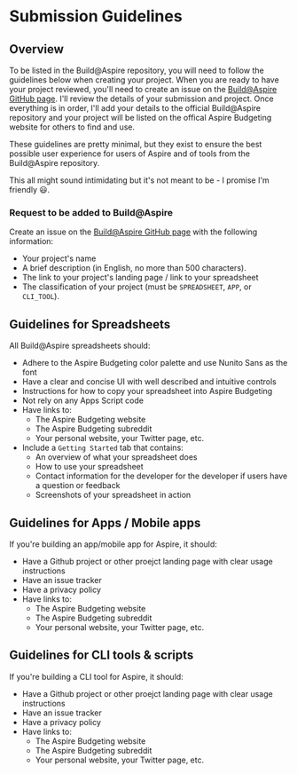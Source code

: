 # Submission Guidelines

## Overview

To be listed in the Build@Aspire repository, you will need to follow the guidelines below when creating your project. When you are ready to have your project reviewed, you'll need to create an issue on the [Build@Aspire GitHub page](https://github.com/Aspire-Budgeting/build-at-aspire). I'll review the details of your submission and project. Once everything is in order, I'll add your details to the official Build@Aspire repository and your project will be listed on the offical Aspire Budgeting website for others to find and use.

These guidelines are pretty minimal, but they exist to ensure the best possible user experience  for users of Aspire and of tools from the Build@Aspire repository.

This all might sound intimidating but it's not meant to be - I promise I'm friendly 😃.

### Request to be added to Build@Aspire

 Create an issue on the [Build@Aspire GitHub page](https://github.com/Aspire-Budgeting/build-at-aspire) with the following information:

* Your project's name
* A brief description \(in English, no more than 500 characters\).
* The link to your project's landing page / link to your spreadsheet
* The classification of your project \(must be `SPREADSHEET`, `APP`, or `CLI_TOOL`\).

## Guidelines for Spreadsheets

All Build@Aspire spreadsheets should:

* Adhere to the Aspire Budgeting color palette and use Nunito Sans as the font
* Have a clear and concise UI with well described and intuitive controls
* Instructions for how to copy your spreadsheet into Aspire Budgeting
* Not rely on any Apps Script code
* Have links to:
  * The Aspire Budgeting website
  * The Aspire Budgeting subreddit
  * Your personal website, your Twitter page, etc.
* Include a `Getting Started` tab that contains:
  * An overview of what your spreadsheet does
  * How to use your spreadsheet
  * Contact information for the developer for the developer if users have a question or feedback
  * Screenshots of your spreadsheet in action

## Guidelines for Apps / Mobile apps

If you're building an app/mobile app for Aspire, it should:

* Have a Github project or other proejct landing page with clear usage instructions
* Have an issue tracker
* Have a privacy policy
* Have links to:
  * The Aspire Budgeting website
  * The Aspire Budgeting subreddit
  * Your personal website, your Twitter page, etc.

## Guidelines for CLI tools & scripts

If you're building a CLI tool for Aspire, it should:

* Have a Github project or other proejct landing page with clear usage instructions
* Have an issue tracker
* Have a privacy policy
* Have links to:
  * The Aspire Budgeting website
  * The Aspire Budgeting subreddit
  * Your personal website, your Twitter page, etc.

